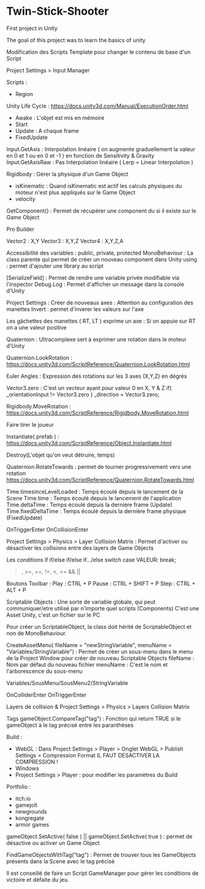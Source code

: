 # Twin-Stick-Shooter
First project in Unity

The goal of this project was to learn the basics of unity

Modification des Scripts Template pour changer le contenu de base d'un Script

Project Settings > Input Manager

Scripts :
- Region

Unity Life Cycle : https://docs.unity3d.com/Manual/ExecutionOrder.html
- Awake : L'objet est mis en mémoire
- Start
- Update : A chaque frame
- FixedUpdate

Input.GetAxis : Interpolation linéaire ( on augmente graduellement la valeur en 0 et 1 ou en 0 et -1 ) en fonction de Sensitivity & Gravity
Input.GetAxisRaw : Pas Interpolation linéaire ( Lerp = Linear Interpolation )

Rigidbody : Gérer la physique d'un Game Object
- isKinematic : Quand isKinematic est actif les calculs physiques du moteur n'est plus appliqués sur le Game Object
- velocity

GetComponent<TypeDeComponent>() : Permet de récupérer une component du <Type> si il existe sur le Game Object

Pro Builder

Vector2 : X,Y
Vector3 : X,Y,Z
Vector4 : X,Y,Z,A

Accessibilité des variables : public, private, protected
MonoBehaviour : La class parente qui permet de créer un nouveau component dans Unity
using : permet d'ajouter une library au script

[SerializeField] : Permet de rendre une variable privée modifiable via l'inspector
Debug.Log : Permet d'afficher un message dans la console d'Unity
  
  Project Settings : 
Créer de nouveaux axes : Attention au configuration des manettes
Invert : permet d'inverer les valeurs sur l'axe

Les gâchettes des manettes ( RT, LT ) exprime un axe : Si on appuie sur RT on a une valeur positive

Quaternion : Ultracomplexe sert à exprimer une rotation dans le moteur d'Unity

Quaternion.LookRotation : https://docs.unity3d.com/ScriptReference/Quaternion.LookRotation.html

Euler Angles : Expression des rotations sur les 3 axes (X,Y,Z) en dégrés

Vector3.zero : C'est un vecteur ayant pour valeur 0 en X, Y & Z
if( _orientationInput != Vector3.zero )
_direction = Vector3.zero;

Rigidbody.MoveRotation : https://docs.unity3d.com/ScriptReference/Rigidbody.MoveRotation.html
  
  Faire tirer le joueur

Instantiate( prefab ) : https://docs.unity3d.com/ScriptReference/Object.Instantiate.html

Destroy(L'objet qu'on veut détruire, temps)

Quaternion.RotateTowards : permet de tourner progressivement vers une rotation
https://docs.unity3d.com/ScriptReference/Quaternion.RotateTowards.html

Time.timesinceLevelLoaded : Temps écoulé depuis le lancement de la Scene
Time.time : Temps écoulé depuis le lancement de l'application
Time.deltaTime : Temps écoulé depuis la dernière frame (Update)
Time.fixedDeltaTime : Temps écoulé depuis la dernière frame physique (FixedUpdate)

OnTriggerEnter
OnCollisionEnter

Project Settings > Physics > Layer Collision Matrix : Permet d'activer ou désactiver les collisions entre des layers de Game Objects

Les conditions
if
if/else
if/else if.../else
switch
    case VALEUR:
    break;

>, >=, ==, !=, <, <=
&&
||

Boutons Toolbar :
Play : CTRL + P
Pause : CTRL + SHIFT + P
Step : CTRL + ALT + P
  
  Scriptable Objects :
Une sorte de variable globale, qui peut communiquer/etre utilisé par n'importe quel scripts (Components)
C'est une Asset Unity, c'est un fichier sur le PC

Pour créer un ScriptableObject, la class doit hérité de ScriptableObject et non de MonoBehaviour.

CreateAssetMenu( fileName = "newStringVariable", menuName = "Variables/StringVariable") :
Permet de créer un sous-menu dans le menu de la Project Window pour créer de nouveau Scriptable Objects
fileName : Nom par défaut du nouveau fichier
menuName : C'est le nom et l'arborescence du sous-menu

Variables/SousMenu/SousMenu2/StringVariable

OnColliderEnter
OnTriggerEnter

Layers de collision & Project Settings > Physics > Layers Collision Matrix

Tags
gameObject.CompareTag("tag") : Fonction qui return TRUE si le gameObject à le tag précisé entre les paranthèses

Build :
- WebGL : Dans Project Settings > Player > Onglet WebGL > Publish Settings > Compression Format
IL FAUT DESACTIVER LA COMPRESSION ! 
- Windows
- Project Settings > Player : pour modifier les paramètres du Build

Portfolio :
- itch.io
- gamejolt
- newgrounds
- kongregate
- armor games

gameObject.SetActive( false ) || gameObject.SetActive( true ) : permet de désactive ou activer un Game Object

FindGameObjectsWithTag("tag") : Permet de trouver tous les GameObjects présents dans la Scene avec le tag précisé

Il est conseillé de faire un Script GameManager pour gérer les conditions de victoire et défaite 
du jeu.
  
  
